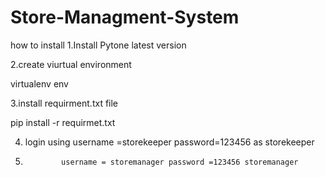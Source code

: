 # Store-Managment-System
how to install
1.Install Pytone latest version

2.create viurtual environment

   virtualenv env
	
3.install requirment.txt file

   pip install -r requirmet.txt
	
4. login using username =storekeeper password=123456 as storekeeper
5. 
               username = storemanager password =123456 storemanager
               
